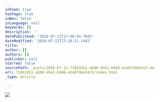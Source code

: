 ```yaml
---
inFeed: true
hasPage: true
inNav: false
inLanguage: null
keywords: []
description: ''
datePublished: '2016-07-12T17:40:43.764Z'
dateModified: '2016-07-12T17:28:21.144Z'
title: ''
author: []
authors: []
publisher: null
starred: false
sourcePath: _posts/2016-07-12-718b32b1-ab80-4b41-b940-e2e87d4e54c5.md
url: 718b32b1-ab80-4b41-b940-e2e87d4e54c5/index.html
_type: Article

---
```

![](https://the-grid-user-content.s3-us-west-2.amazonaws.com/32b89a01-bf22-4512-ab3b-a5f107893836.jpg)